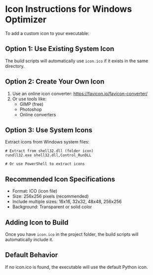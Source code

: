 # Icon Instructions for Windows Optimizer

To add a custom icon to your executable:

## Option 1: Use Existing System Icon
The build scripts will automatically use `icon.ico` if it exists in the same directory.

## Option 2: Create Your Own Icon
1. Use an online icon converter: https://favicon.io/favicon-converter/
2. Or use tools like:
   - GIMP (free)
   - Photoshop
   - Online converters

## Option 3: Use System Icons
Extract icons from Windows system files:
```batch
# Extract from shell32.dll (folder icon)
rundll32.exe shell32.dll,Control_RunDLL

# Or use PowerShell to extract icons
```

## Recommended Icon Specifications
- Format: ICO (icon file)
- Size: 256x256 pixels (recommended)
- Include multiple sizes: 16x16, 32x32, 48x48, 256x256
- Background: Transparent or solid color

## Adding Icon to Build
Once you have `icon.ico` in the project folder, the build scripts will automatically include it.

## Default Behavior
If no icon.ico is found, the executable will use the default Python icon.
